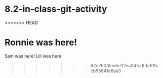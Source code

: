 # 8.2-in-class-git-activity

<<<<<<< HEAD


Ronnie was here!
=======
Sam was here!
Lili was here!
>>>>>>> 62e76035ede7f2ea04fcdfdaf01ccb55641e6ae0
